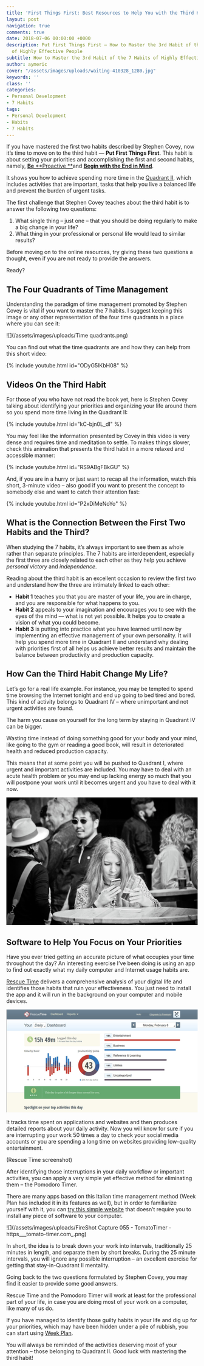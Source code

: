 ```yaml
---
title: 'First Things First: Best Resources to Help You with the Third Habit'
layout: post
navigation: true
comments: true
date: 2018-07-06 00:00:00 +0000
description: Put First Things First — How to Master the 3rd Habit of the 7 Habits
  of Highly Effective People
subtitle: How to Master the 3rd Habit of the 7 Habits of Highly Effective People
author: aymeric
cover: "/assets/images/uploads/waiting-410328_1280.jpg"
keywords: ''
class: ''
categories:
- Personal Development
- 7 Habits
tags:
- Personal Development
- Habits
- 7 Habits
---
```

If you have mastered the first two habits described by Stephen Covey, now it’s time to move on to the third habit — **Put First Things First**. This habit is about setting your priorities and accomplishing the first and second habits, namely, [**Be** **Proactive **]( "https://weekplan.net/7-habits-be-proactive/")and [**Begin with the End in Mind**](https://weekplan.net/7-habits-begin-with-the-end-in-mind/). 

It shows you how to achieve spending more time in the [Quadrant II](https://weekplan.net/online-course-time-management/how-to-spend-more-time-quadrant-2/), which includes activities that are important, tasks that help you live a balanced life and prevent the burden of urgent tasks.

The first challenge that Stephen Covey teaches about the third habit is to answer the following two questions:

1. What single thing – just one – that you should be doing regularly to make a big change in your life? 
2. What thing in your professional or personal life would lead to similar results?

Before moving on to the online resources, try giving these two questions a thought, even if you are not ready to provide the answers. 

Ready?

## **The Four Quadrants of Time Management**

Understanding the paradigm of time management promoted by Stephen Covey is vital if you want to master the 7 habits. I suggest keeping this image or any other representation of the four time quadrants in a place where you can see it:

![](/assets/images/uploads/Time quadrants.png)

You can find out what the time quadrants are and how they can help from this short video:

{% include youtube.html id="ODyG5lKbH08" %}

## **Videos On the Third Habit**

For those of you who have not read the book yet, here is Stephen Covey talking about identifying your priorities and organizing your life around them so you spend more time living in the Quadrant II:

{% include youtube.html id="kC-bjn0L_dI" %}

You may feel like the information presented by Covey in this video is very dense and requires time and meditation to settle. To makes things slower, check this animation that presents the third habit in a more relaxed and accessible manner:

{% include youtube.html id="RS9ABgFBkGU" %}

And, if you are in a hurry or just want to recap all the information, watch this short, 3-minute video – also good if you want to present the concept to somebody else and want to catch their attention fast:

{% include youtube.html id="P2xDiMeNoYo" %}

## **What is the Connection Between the First Two Habits and the Third?**

When studying the 7 habits, it’s always important to see them as whole rather than separate principles. The 7 habits are interdependent, especially the first three are closely related to each other as they help you achieve _personal victory_ and _independence_. 

Reading about the third habit is an excellent occasion to review the first two and understand how the three are intimately linked to each other:

* **Habit 1** teaches you that you are master of your life, you are in charge, and you are responsible for what happens to you. 
* **Habit 2** appeals to your imagination and encourages you to see with the eyes of the mind — what is not yet possible. It helps you to create a vision of what you could become.
* **Habit 3** is putting into practice what you have learned until now by implementing an effective management of your own personality. It will help you spend more time in Quadrant II and understand why dealing with priorities first of all helps us achieve better results and maintain the balance between productivity and production capacity. 

## **How Can the Third Habit Change My Life?**

Let’s go for a real life example. For instance, you may be tempted to spend time browsing the Internet tonight and end up going to bed tired and bored. This kind of activity belongs to Quadrant IV – where unimportant and not urgent activities are found. 

The harm you cause on yourself for the long term by staying in Quadrant IV can be bigger. 

Wasting time instead of doing something good for your body and your mind, like going to the gym or reading a good book, will result in deteriorated health and reduced production capacity. 

This means that at some point you will be pushed to Quadrant I, where urgent and important activities are included. You may have to deal with an acute health problem or you may end up lacking energy so much that you will postpone your work until it becomes urgent and you have to deal with it now.

![](/assets/images/uploads/woman-2575497_1280.jpg)

## **Software to Help You Focus on Your Priorities**

Have you ever tried getting an accurate picture of what occupies your time throughout the day? An interesting exercise I’ve been doing is using an app to find out exactly what my daily computer and Internet usage habits are. 

[Rescue Time](https://www.rescuetime.com/) delivers a comprehensive analysis of your digital life and identifies those habits that ruin your effectiveness. You just need to install the app and it will run in the background on your computer and mobile devices. 

![](/assets/images/uploads/rescuetime_531294_full.jpeg)

It tracks time spent on applications and websites and then produces detailed reports about your daily activity. Now you will know for sure if you are interrupting your work 50 times a day to check your social media accounts or you are spending a long time on websites providing low-quality entertainment.

\(Rescue Time screenshot)

After identifying those interruptions in your daily workflow or important activities, you can apply a very simple yet effective method for eliminating them – the Pomodoro Timer. 

There are many apps based on this Italian time management method (Week Plan has included it in its features as well), but in order to familiarize yourself with it, you can [try this simple website](https://tomato-timer.com/) that doesn’t require you to install any piece of software to your computer.

![](/assets/images/uploads/FireShot Capture 055 - TomatoTimer - https___tomato-timer.com_.png)

In short, the idea is to break down your work into intervals, traditionally 25 minutes in length, and separate them by short breaks. During the 25 minute intervals, you will ignore any possible interruption – an excellent exercise for getting that stay-in-Quadrant II mentality.

Going back to the two questions formulated by Stephen Covey, you may find it easier to provide some good answers. 

Rescue Time and the Pomodoro Timer will work at least for the professional part of your life, in case you are doing most of your work on a computer, like many of us do.

If you have managed to identify those guilty habits in your life and dig up for your priorities, which may have been hidden under a pile of rubbish, you can start using [Week Plan](https://weekplan.net/). 

You will always be reminded of the activities deserving most of your attention – those belonging to Quadrant II. Good luck with mastering the third habit!

 
